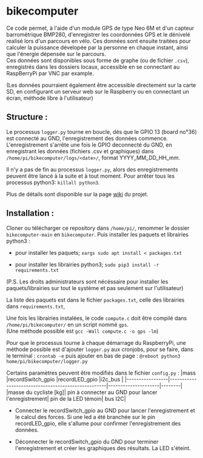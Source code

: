 # bikecomputer
Ce code permet, à l'aide d'un module GPS de type Neo 6M et d'un capteur barrométrique BMP280, d'enregistrer les coordonnées GPS et le dénivelé realisé lors d'un parcours en vélo. Ces données sont ensuite traitées pour calculer la puissance dévelopée par la personne en chaque instant, ainsi que l'énergie dépensée sur le parcours. <br />
Ces données sont disponibles sous forme de graphe (ou de fichier `.csv`), enregistrés dans les dossiers locaux, accessible en se connectant au RaspBerryPi par VNC par example.

(Les données pourraient également être accessible directement sur la carte SD, en configurant un serveur web sur le Raspberry ou en connectant un écran, méthode libre à l'utilisateur)

## Structure :
Le processus `logger.py` tourne en boucle, dès que le GPIO 13 (board no°36) est connecté au GND, l'enregistrement des données commence. L'enregistrement s'arrête une fois le GPIO deconnecté du GND, en enregistrant les données (fichiers .csv et graphiques) dans `/home/pi/bikecomputer/logs/<date>/`, format YYYY_MM_DD_HH_mm. 

Il n'y a pas de fin au processus `logger.py`, alors des enregistrements peuvent être lancé à la suite et à tout moment.
Pour arrêter tous les processus python3: `killall python3`.

Plus de détails sont disponible sur la page [wiki](https://github.com/Leowrin/bikecomputer/wiki#principe-g%C3%A9n%C3%A9ral) du projet.

## Installation :
Cloner ou télécharger ce repository dans `/home/pi/`, renommer le dossier `bikecomputer-main` en `bikecomputer`. Puis installer les paquets et librairies python3 :

- pour installer les paquets; `xargs sudo apt install < packages.txt`

- pour installer les librairies python3; `sudo pip3 install -r requirements.txt`

(P.S. Les droits administrateurs sont nécéssaire pour installer les paquets/librairies sur tout le système et pas seulement sur l'utilisateur)

La liste des paquets est dans le fichier `packages.txt`, celle des librairies dans `requirements.txt`,



Une fois les librairies instalées, le code `compute.c` doit être compilé dans `/home/pi/bikecomputer/` en un script nommé `gps`.
<br />(Une méthode possible est `gcc -Wall compute.c -o gps -lm`)

Pour que le processus tourne à chaque démarrage du RaspberryPi, une méthode possible est d'ajouter `logger.py` aux cronjobs, pour se faire,
dans le terminal :
`crontab -e`
puis ajouter en bas de page :
`@reboot python3 home/pi/bikecomputer/logger.py`

Certains paramètres peuvent être modifiés dans le fichier `config.py` :
|mass             |recordSwitch_gpio                                   |recordLED_gpio       |i2c_bus |
|-----------------|----------------------------------------------------|---------------------|--------|
|masse du cycliste [kg]| pin à connecter au GND pour lancer l'enregistrement| pin de la LED témoin| bus I2C|

  
- Connecter le recordSwitch_gpio au GND pour lancer l'enregistrement et le calcul des forces. Si une led a été branchée sur le pin recordLED_gpio, elle s'allume pour confirmer l'enregistrement des données.
  
- Déconnecter le recordSwitch_gpio du GND pour terminer l'enregistrement et créer les graphiques des résultats. La LED s'éteint.




